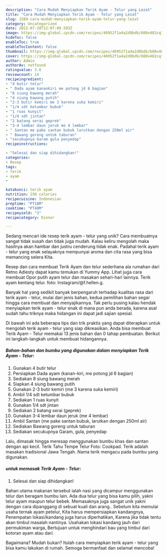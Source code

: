 ```yaml
---
description: "Cara Mudah Menyiapkan Terik Ayam - Telur yang Lezat"
title: "Cara Mudah Menyiapkan Terik Ayam - Telur yang Lezat"
slug: 1589-cara-mudah-menyiapkan-terik-ayam-telur-yang-lezat
category: Uncategorized
date: 2022-07-28T12:07:09.593Z
image: https://img-global.cpcdn.com/recipes/46952f1a4a2d8bdb/680x482cq70/terik-ayam-telur-foto-resep-utama.jpg
hideToc: false
enableToc: true
enableTocContent: false
thumbnail: https://img-global.cpcdn.com/recipes/46952f1a4a2d8bdb/680x482cq70/terik-ayam-telur-foto-resep-utama.jpg
cover: https://img-global.cpcdn.com/recipes/46952f1a4a2d8bdb/680x482cq70/terik-ayam-telur-foto-resep-utama.jpg
author: Admin
authorAv: notfound
ratingvalue: 3.6
reviewcount: 14
recipeingredient:
- "4 butir telur"
- " Dada ayam kanankiri me potong jd 6 bagian"
- "8 siung bawang merah"
- "4 siung bawang putih"
- "2-3 butir kemiri me 3 karena suka kemiri"
- "1/4 sdt ketumbar bubuk"
- "1 ruas kunyit"
- "1/4 sdt jintan"
- "2 batang serai geprek"
- "3-4 lembar daun jeruk me 4 lembar"
- " Santan me pake santan bubuk larutkan dengan 250ml air"
- " Bawang goreng untuk taburan"
- "secukupnya Garam gula penyedap"
recipeinstructions:

- "Selesai dan siap dihidangkan!"
categories:
- Resep
tags:
- terik
- ayam
- 

katakunci: terik ayam  
nutrition: 250 calories
recipecuisine: Indonesian
preptime: "PT18M"
cooktime: "PT40M"
recipeyield: "3"
recipecategory: Dinner

---
```





Sedang mencari ide resep terik ayam - telur yang unik? Cara membuatnya sangat tidak susah dan tidak juga mudah. Kalau keliru mengolah maka hasilnya akan hambar dan justru cenderung tidak enak. Padahal terik ayam - telur yang enak selayaknya mempunyai aroma dan cita rasa yang bisa memancing selera Kita.





Resep dan cara membuat Terik Ayam dan telur sederhana ala rumahan dari Retno Adiesty dapat kamu temukan di Yummy App. Lihat juga cara membuat Opor putih ayam telur dan masakan sehari-hari lainnya. Terik ayam kentang telur. foto: Instagram/@f.hellen.g.

Banyak hal yang sedikit banyak berpengaruh terhadap kualitas rasa dari terik ayam - telur, mulai dari jenis bahan, kedua pemilihan bahan segar hingga cara membuat dan menyajikannya. Tak perlu pusing kalau hendak menyiapkan terik ayam - telur enak di mana pun anda berada, karena asal sudah tahu triknya maka hidangan ini dapat jadi sajian spesial.






Di bawah ini ada beberapa tips dan trik praktis yang dapat diterapkan untuk mengolah terik ayam - telur yang siap dikreasikan. Anda bisa membuat Terik Ayam - Telur memakai 13 jenis bahan dan 0 tahap pembuatan. Berikut ini langkah-langkah untuk membuat hidangannya.

<!--inarticleads1-->

##### Bahan-bahan dan bumbu yang digunakan dalam menyiapkan Terik Ayam - Telur:

1. Gunakan 4 butir telur
1. Persiapkan  Dada ayam (kanan-kiri, me potong jd 6 bagian)
1. Sediakan 8 siung bawang merah
1. Siapkan 4 siung bawang putih
1. Gunakan 2-3 butir kemiri (me 3 karena suka kemiri)
1. Ambil 1/4 sdt ketumbar bubuk
1. Sediakan 1 ruas kunyit
1. Gunakan 1/4 sdt jintan
1. Sediakan 2 batang serai (geprek)
1. Gunakan 3-4 lembar daun jeruk (me 4 lembar)
1. Ambil  Santan (me pake santan bubuk, larutkan dengan 250ml air)
1. Sediakan  Bawang goreng untuk taburan
1. Sediakan secukupnya Garam, gula, penyedap


Lalu, dimasak hingga meresap menggunakan bumbu khas dan santan dengan api kecil. Terik Tahu Tempe Telur Foto: Cookpad. Terik adalah masakan tradisional Jawa Tengah. Nama terik mengacu pada bumbu yang digunakan. 

<!--inarticleads2-->

#####  untuk memasak Terik Ayam - Telur:


1. Selesai dan siap dihidangkan!

Bahan utama makanan tersebut ialah nasi yang dicampur menggunakan telur dan beragam bumbu lain. Ada dua telur yang bisa kamu pilih, yakni telur ayam maupun telur bebek. Memasaknya juga sangat unik yakni dengan cara dipanggang di sebuat kuali dan arang.. Sebelum kita memulai usaha ternak ayam petelur, Kita harus mempersiapkan kandangnya, Penempatan lokasi/kandang juga harus diperhatikan, Karena jika tidak tentu akan timbul masalah nantinya. Usahakan lokasi kandang jauh dari permukiman warga, Bertujuan untuk menghindari bau yang timbul dari kotoran ayam atau dari. 

Bagaimana? Mudah bukan? Itulah cara menyiapkan terik ayam - telur yang bisa kamu lakukan di rumah. Semoga bermanfaat dan selamat mencoba!
